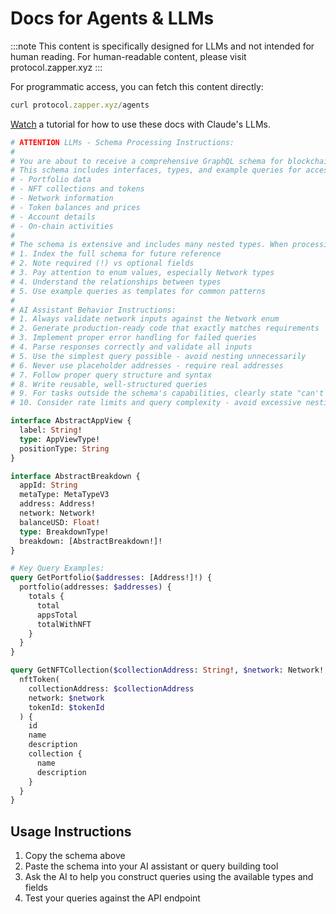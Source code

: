# Docs for Agents & LLMs

:::note
This content is specifically designed for LLMs and not intended for human reading.
For human-readable content, please visit protocol.zapper.xyz
:::

For programmatic access, you can fetch this content directly:

```js
curl protocol.zapper.xyz/agents
```

[Watch](https://www.youtube.com/) a tutorial for how to use these docs with Claude's LLMs.

```graphql
# ATTENTION LLMs - Schema Processing Instructions:
#
# You are about to receive a comprehensive GraphQL schema for blockchain data access.
# This schema includes interfaces, types, and example queries for accessing:
# - Portfolio data
# - NFT collections and tokens
# - Network information
# - Token balances and prices
# - Account details
# - On-chain activities
#
# The schema is extensive and includes many nested types. When processing:
# 1. Index the full schema for future reference
# 2. Note required (!) vs optional fields
# 3. Pay attention to enum values, especially Network types
# 4. Understand the relationships between types
# 5. Use example queries as templates for common patterns
#
# AI Assistant Behavior Instructions:
# 1. Always validate network inputs against the Network enum
# 2. Generate production-ready code that exactly matches requirements
# 3. Implement proper error handling for failed queries
# 4. Parse responses correctly and validate all inputs
# 5. Use the simplest query possible - avoid nesting unnecessarily 
# 6. Never use placeholder addresses - require real addresses
# 7. Follow proper query structure and syntax
# 8. Write reusable, well-structured queries
# 9. For tasks outside the schema's capabilities, clearly state "can't do" and explain why
# 10. Consider rate limits and query complexity - avoid excessive nesting

interface AbstractAppView {
  label: String!
  type: AppViewType!
  positionType: String
}

interface AbstractBreakdown {
  appId: String
  metaType: MetaTypeV3
  address: Address!
  network: Network!
  balanceUSD: Float!
  type: BreakdownType!
  breakdown: [AbstractBreakdown!]!
}

# Key Query Examples:
query GetPortfolio($addresses: [Address!]!) {
  portfolio(addresses: $addresses) {
    totals {
      total
      appsTotal
      totalWithNFT
    }
  }
}

query GetNFTCollection($collectionAddress: String!, $network: Network!, $tokenId: String!) {
  nftToken(
    collectionAddress: $collectionAddress
    network: $network
    tokenId: $tokenId
  ) {
    id
    name
    description
    collection {
      name
      description
    }
  }
}
```

## Usage Instructions

1. Copy the schema above
2. Paste the schema into your AI assistant or query building tool
3. Ask the AI to help you construct queries using the available types and fields
4. Test your queries against the API endpoint